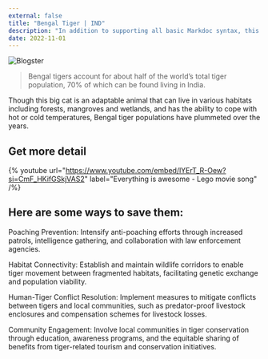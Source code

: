 ```yaml
---
external: false
title: "Bengal Tiger | IND"
description: "In addition to supporting all basic Markdoc syntax, this template also supports extended markdown syntax to render custom components."
date: 2022-11-01
---
```


![Blogster](/images/ind1.png)


>Bengal tigers account for about half of the world’s total tiger population, 70% of which can be found living in India. 

Though this big cat is an adaptable animal that can live in various habitats including forests, mangroves and wetlands, and has the ability to cope with hot or cold temperatures, Bengal tiger populations have plummeted over the years.


## Get more detail

{% youtube url="https://www.youtube.com/embed/lYErT_R-Oew?si=CmF_HKifGSkjVAS2" label="Everything is awesome - Lego movie song" /%}


## Here are some ways to save them:
Poaching Prevention: Intensify anti-poaching efforts through increased patrols, intelligence gathering, and collaboration with law enforcement agencies.

Habitat Connectivity: Establish and maintain wildlife corridors to enable tiger movement between fragmented habitats, facilitating genetic exchange and population viability.

Human-Tiger Conflict Resolution: Implement measures to mitigate conflicts between tigers and local communities, such as predator-proof livestock enclosures and compensation schemes for livestock losses.

Community Engagement: Involve local communities in tiger conservation through education, awareness programs, and the equitable sharing of benefits from tiger-related tourism and conservation initiatives.



